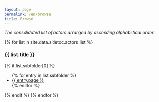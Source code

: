 ```yaml
---
layout: page
permalink: /en/browse
title: Browse
---
```


*The consolidated list of actors arranged by ascending alphabetical order.*

{% for list in site.data.sidetoc.actors_list %}
<h3>{{ list.title }}</h3>
{% if list.subfolder[0] %}
<ul>
	{% for entry in list.subfolder %}
	<li><a href="/consolidated_list_of_actors{{ entry.url }}">{{ entry.page }}</a></li>
	{% endfor %}
</ul>
{% endif %}
{% endfor %}
